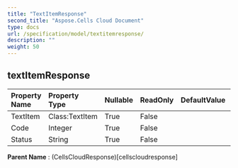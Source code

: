 ```yaml
---
title: "TextItemResponse"
second_title: "Aspose.Cells Cloud Document"
type: docs
url: /specification/model/textitemresponse/
description: ""
weight: 50
---
```


## **textItemResponse**

 

| Property Name | Property Type | Nullable |  ReadOnly | DefaultValue | Description | 
| :- | :- | :- |:- |  :- | :- |
| TextItem | Class:TextItem | True |  False |  |  |  
| Code | Integer | True |  False |  |  |  
| Status | String | True |  False |  |  |  

**Parent Name** : (CellsCloudResponse)[cellscloudresponse]

